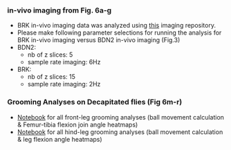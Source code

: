### in-vivo imaging from Fig. 6a-g
- BRK in-vivo imaging data was analyzed using [this](https://github.com/bidaye-lab/Sapkal_et_al_2024/tree/main/Figure6/imaging_analysis-main) imaging repository.
- Please make following parameter selections for running the analysis for BRK in-vivo imaging versus BDN2 in-vivo imaging (Fig.3)
- BDN2:
  - nb of z slices: 5
  - sample rate imaging: 6Hz
- BRK:
  - nb of z slices: 15
  - sample rate imaging: 2Hz

### Grooming Analyses on Decapitated flies (Fig 6m-r)
- [Notebook](https://github.com/bidaye-lab/Sapkal_et_al_2024/blob/main/Figure6/FrontGrooming_ballvel.ipynb) for all front-leg grooming analyses (ball movement calculation & Femur-tibia flexion join angle heatmaps)
- [Notebook](https://github.com/bidaye-lab/Sapkal_et_al_2024/blob/main/Figure6/HindGrooming_ballvel.ipynb) for all hind-leg grooming analyses (ball movement calculation & leg flexion angle heatmaps)
